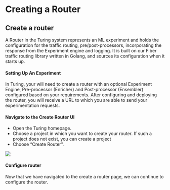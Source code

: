 # Creating a Router

## Create a router

A Router in the Turing system represents an ML experiment and holds the configuration for the traffic routing, pre/post-processors, incorporating the response from the Experiment engine and logging. It is built on our Fiber traffic routing library written in Golang, and sources its configuration when it starts up.

#### Setting Up An Experiment

In Turing, your will need to create a router with an optional Experiment Engine, Pre-processor (Enricher) and Post-processor (Ensembler) configured based on your requirements. After configuring and deploying the router, you will receive a URL to which you are able to send your experimentation requests.

#### Navigate to the Create Router UI

* Open the Turing homepage.
* Choose a project in which you want to create your router. If such a project does not exist, you can create a project
* Choose “Create Router”.

![](../../../.gitbook/assets/projects\_dropdown.png)

#### Configure router

Now that we have navigated to the create a router page, we can continue to configure the router.
